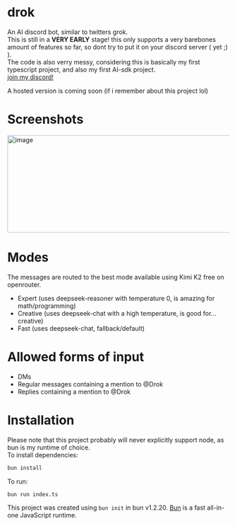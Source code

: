# drok
An AI discord bot, similar to twitters grok.<br>
This is still in a **VERY EARLY** stage! this only supports a very barebones amount of features so far, so dont try to put it on your discord server ( yet ;) ).<br>
The code is also verry messy, considering this is basically my first typescript project, and also my first AI-sdk project.<br>
[join my discord!](https://dumo.lol/discord)

A hosted version is coming soon (if i remember about this project lol)

# Screenshots
<img width="1236" height="220" alt="image" src="https://github.com/user-attachments/assets/d27e8822-ef5a-4bcd-ae99-b480d6cc91b8" />

# Modes
The messages are routed to the best mode available using Kimi K2 free on openrouter.
- Expert (uses deepseek-reasoner with temperature 0, is amazing for math/programming)
- Creative (uses deepseek-chat with a high temperature, is good for... creative)
- Fast (uses deepseek-chat, fallback/default)


# Allowed forms of input
- DMs
- Regular messages containing a mention to @Drok
- Replies containing a mention to @Drok

# Installation
Please note that this project probably will never explicitly support node, as bun is my runtime of choice.<br>
To install dependencies:

```bash
bun install
```

To run:

```bash
bun run index.ts
```

This project was created using `bun init` in bun v1.2.20. [Bun](https://bun.com) is a fast all-in-one JavaScript runtime.
